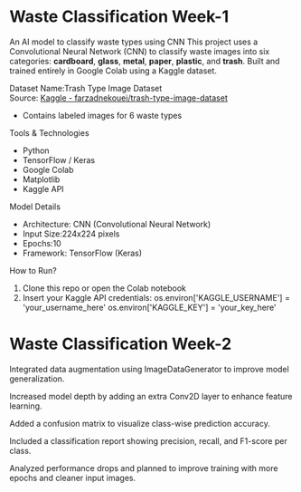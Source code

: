 # Waste Classification Week-1
An AI model to classify waste types using CNN
This project uses a Convolutional Neural Network (CNN) to classify waste images into six categories:
**cardboard**, **glass**, **metal**, **paper**, **plastic**, and **trash**.
Built and trained entirely in Google Colab using a Kaggle dataset.

Dataset
Name:Trash Type Image Dataset  
Source: [Kaggle - farzadnekouei/trash-type-image-dataset](https://www.kaggle.com/datasets/farzadnekouei/trash-type-image-dataset)  
- Contains labeled images for 6 waste types

Tools & Technologies
 - Python
 - TensorFlow / Keras
 - Google Colab
 - Matplotlib
 - Kaggle API

Model Details
 - Architecture: CNN (Convolutional Neural Network)
 - Input Size:224x224 pixels
 - Epochs:10
 - Framework: TensorFlow (Keras)

How to Run?
1. Clone this repo or open the Colab notebook
2. Insert your Kaggle API credentials:
os.environ['KAGGLE_USERNAME'] = 'your_username_here'
os.environ['KAGGLE_KEY'] = 'your_key_here'

# Waste Classification Week-2

Integrated data augmentation using ImageDataGenerator to improve model generalization.

Increased model depth by adding an extra Conv2D layer to enhance feature learning.

Added a confusion matrix to visualize class-wise prediction accuracy.

Included a classification report showing precision, recall, and F1-score per class.

Analyzed performance drops and planned to improve training with more epochs and cleaner input images.
